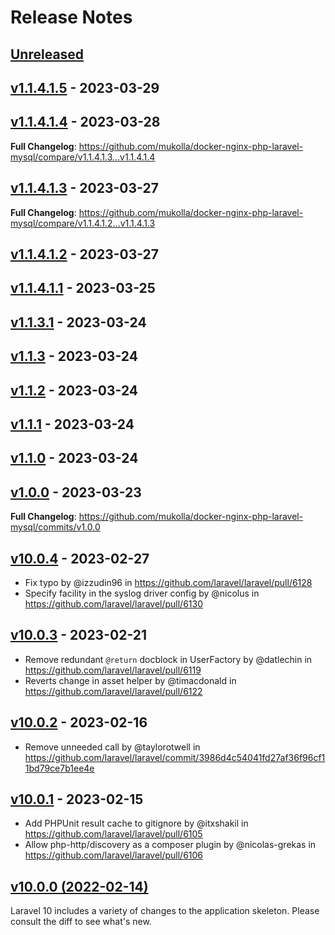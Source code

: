 # Release Notes

## [Unreleased](https://github.com/laravel/laravel/compare/v1.1.4.1.5...main)

## [v1.1.4.1.5](https://github.com/laravel/laravel/compare/v1.1.4.1.4...v1.1.4.1.5) - 2023-03-29

## [v1.1.4.1.4](https://github.com/laravel/laravel/compare/v1.1.4.1.3...v1.1.4.1.4) - 2023-03-28

**Full Changelog**: https://github.com/mukolla/docker-nginx-php-laravel-mysql/compare/v1.1.4.1.3...v1.1.4.1.4

## [v1.1.4.1.3](https://github.com/laravel/laravel/compare/v1.1.4.1.2...v1.1.4.1.3) - 2023-03-27

**Full Changelog**: https://github.com/mukolla/docker-nginx-php-laravel-mysql/compare/v1.1.4.1.2...v1.1.4.1.3

## [v1.1.4.1.2](https://github.com/laravel/laravel/compare/v1.1.4.1.1...v1.1.4.1.2) - 2023-03-27

## [v1.1.4.1.1](https://github.com/laravel/laravel/compare/v1.1.3.1...v1.1.4.1.1) - 2023-03-25

## [v1.1.3.1](https://github.com/laravel/laravel/compare/v1.1.3...v1.1.3.1) - 2023-03-24

## [v1.1.3](https://github.com/laravel/laravel/compare/v1.1.2...v1.1.3) - 2023-03-24

## [v1.1.2](https://github.com/laravel/laravel/compare/v1.1.1...v1.1.2) - 2023-03-24

## [v1.1.1](https://github.com/laravel/laravel/compare/v1.1.0...v1.1.1) - 2023-03-24

## [v1.1.0](https://github.com/laravel/laravel/compare/v1.0.0...v1.1.0) - 2023-03-24

## [v1.0.0](https://github.com/laravel/laravel/compare/v10.0.4...v1.0.0) - 2023-03-23

**Full Changelog**: https://github.com/mukolla/docker-nginx-php-laravel-mysql/commits/v1.0.0

## [v10.0.4](https://github.com/laravel/laravel/compare/v10.0.3...v10.0.4) - 2023-02-27

- Fix typo by @izzudin96 in https://github.com/laravel/laravel/pull/6128
- Specify facility in the syslog driver config by @nicolus in https://github.com/laravel/laravel/pull/6130

## [v10.0.3](https://github.com/laravel/laravel/compare/v10.0.2...v10.0.3) - 2023-02-21

- Remove redundant `@return` docblock in UserFactory by @datlechin in https://github.com/laravel/laravel/pull/6119
- Reverts change in asset helper by @timacdonald in https://github.com/laravel/laravel/pull/6122

## [v10.0.2](https://github.com/laravel/laravel/compare/v10.0.1...v10.0.2) - 2023-02-16

- Remove unneeded call by @taylorotwell in https://github.com/laravel/laravel/commit/3986d4c54041fd27af36f96cf11bd79ce7b1ee4e

## [v10.0.1](https://github.com/laravel/laravel/compare/v10.0.0...v10.0.1) - 2023-02-15

- Add PHPUnit result cache to gitignore by @itxshakil in https://github.com/laravel/laravel/pull/6105
- Allow php-http/discovery as a composer plugin by @nicolas-grekas in https://github.com/laravel/laravel/pull/6106

## [v10.0.0 (2022-02-14)](https://github.com/laravel/laravel/compare/v9.5.2...v10.0.0)

Laravel 10 includes a variety of changes to the application skeleton. Please consult the diff to see what's new.
